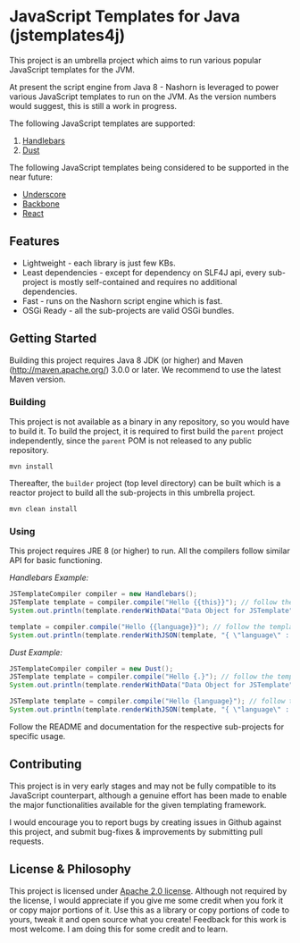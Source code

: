 # JavaScript Templates for Java (jstemplates4j)
This project is an umbrella project which aims to run various popular JavaScript templates for the JVM.

At present the script engine from Java 8 - Nashorn is leveraged to power various JavaScript templates to run on the JVM. As the version numbers would suggest, this is still a work in progress.

The following JavaScript templates are supported:

1. [Handlebars](http://handlebarsjs.com)
2. [Dust](http://www.dustjs.com)

The following JavaScript templates being considered to be supported in the near future:

* [Underscore](http://underscorejs.org)
* [Backbone](http://backbonejs.org)
* [React](https://facebook.github.io/react)

## Features
* Lightweight - each library is just few KBs.
* Least dependencies - except for dependency on SLF4J api, every sub-project is mostly self-contained and requires no additional dependencies.
* Fast - runs on the Nashorn script engine which is fast.
* OSGi Ready - all the sub-projects are valid OSGi bundles.

## Getting Started
Building this project requires Java 8 JDK (or higher) and Maven (http://maven.apache.org/) 3.0.0 or later. We recommend to use the latest Maven version.

### Building
This project is not available as a binary in any repository, so you would have to build it. To build the project, it is required to first build the `parent` project independently, since the `parent` POM is not released to any public repository.

	mvn install

Thereafter, the `builder` project (top level directory) can be built which is a reactor project to build all the sub-projects in this umbrella project.

	mvn clean install

### Using
This project requires JRE 8 (or higher) to run. All the compilers follow similar API for basic functioning.

*Handlebars Example:*
```java
JSTemplateCompiler compiler = new Handlebars();
JSTemplate template = compiler.compile("Hello {{this}}"); // follow the templating language syntax
System.out.println(template.renderWithData("Data Object for JSTemplate"));

template = compiler.compile("Hello {{language}}"); // follow the templating language syntax
System.out.println(template.renderWithJSON(template, "{ \"language\" : \"Handlebars for Java\"}"));
```

*Dust Example:*
```java
JSTemplateCompiler compiler = new Dust();
JSTemplate template = compiler.compile("Hello {.}"); // follow the templating language syntax
System.out.println(template.renderWithData("Data Object for JSTemplate"));

JSTemplate template = compiler.compile("Hello {language}"); // follow the templating language syntax
System.out.println(template.renderWithJSON(template, "{ \"language\" : \"Dust for Java\"}"));
```

Follow the README and documentation for the respective sub-projects for specific usage.

## Contributing
This project is in very early stages and may not be fully compatible to its JavaScript counterpart, although a genuine effort has been made to enable the major functionalities available for the given templating framework.

I would encourage you to report bugs by creating issues in Github against this project, and submit bug-fixes & improvements by submitting pull requests.

## License & Philosophy
This project is licensed under [Apache 2.0 license](http://www.apache.org/licenses/LICENSE-2.0). Although not required by the license, I would appreciate if you give me some credit when you fork it or copy major portions of it. Use this as a library or copy portions of code to yours, tweak it and open source what you create! Feedback for this work is most welcome. I am doing this for some credit and to learn.